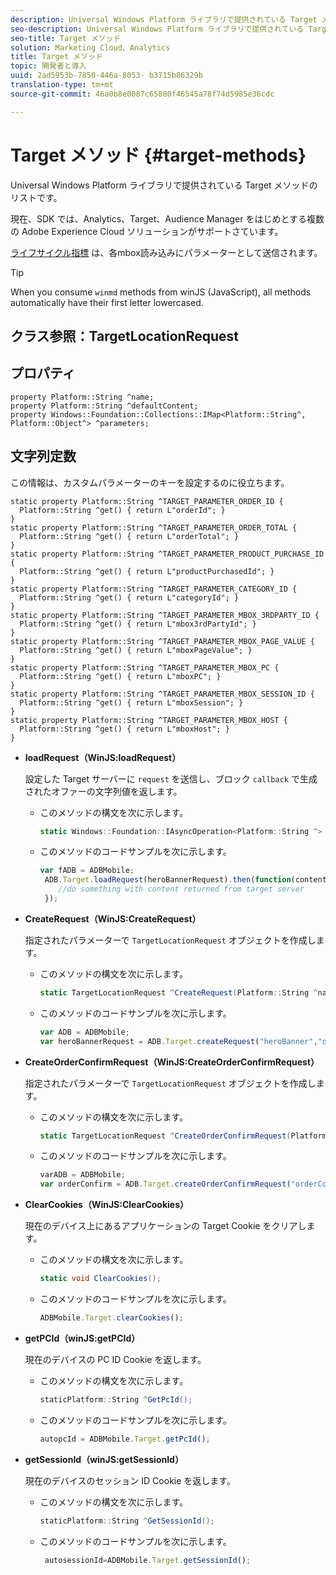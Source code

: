 ```yaml
---
description: Universal Windows Platform ライブラリで提供されている Target メソッドのリストです。
seo-description: Universal Windows Platform ライブラリで提供されている Target メソッドのリストです。
seo-title: Target メソッド
solution: Marketing Cloud、Analytics
title: Target メソッド
topic: 開発者と導入
uuid: 2ad5953b-7850-446a-8053- b3715b86329b
translation-type: tm+mt
source-git-commit: 46a0b8e0087c65880f46545a78f74d5985e36cdc

---
```



# Target メソッド {#target-methods}

Universal Windows Platform ライブラリで提供されている Target メソッドのリストです。

現在、SDK では、Analytics、Target、Audience Manager をはじめとする複数の Adobe Experience Cloud ソリューションがサポートさています。

[ライフサイクル指標](/help/universal-windows/metrics.md) は、各mbox読み込みにパラメーターとして送信されます。

>[!TIP]
>
>When you consume `winmd` methods from winJS (JavaScript), all methods automatically have their first letter lowercased.

## クラス参照：TargetLocationRequest

## プロパティ

```
property Platform::String ^name; 
property Platform::String ^defaultContent; 
property Windows::Foundation::Collections::IMap<Platform::String^, Platform::Object^> ^parameters;
```

## 文字列定数

この情報は、カスタムパラメーターのキーを設定するのに役立ちます。

```
static property Platform::String ^TARGET_PARAMETER_ORDER_ID { 
  Platform::String ^get() { return L"orderId"; } 
} 
static property Platform::String ^TARGET_PARAMETER_ORDER_TOTAL { 
  Platform::String ^get() { return L"orderTotal"; } 
} 
static property Platform::String ^TARGET_PARAMETER_PRODUCT_PURCHASE_ID { 
  Platform::String ^get() { return L"productPurchasedId"; } 
} 
static property Platform::String ^TARGET_PARAMETER_CATEGORY_ID { 
  Platform::String ^get() { return L"categoryId"; } 
} 
static property Platform::String ^TARGET_PARAMETER_MBOX_3RDPARTY_ID { 
  Platform::String ^get() { return L"mbox3rdPartyId"; } 
} 
static property Platform::String ^TARGET_PARAMETER_MBOX_PAGE_VALUE { 
  Platform::String ^get() { return L"mboxPageValue"; } 
} 
static property Platform::String ^TARGET_PARAMETER_MBOX_PC { 
  Platform::String ^get() { return L"mboxPC"; } 
} 
static property Platform::String ^TARGET_PARAMETER_MBOX_SESSION_ID { 
  Platform::String ^get() { return L"mboxSession"; } 
} 
static property Platform::String ^TARGET_PARAMETER_MBOX_HOST { 
  Platform::String ^get() { return L"mboxHost"; } 
}
```

* **loadRequest（WinJS:loadRequest）**

   設定した Target サーバーに `request` を送信し、ブロック `callback` で生成されたオファーの文字列値を返します。

   * このメソッドの構文を次に示します。

      ```csharp
      static Windows::Foundation::IAsyncOperation<Platform::String ^> ^LoadRequest(TargetLocationRequest ^request);
      ```

   * このメソッドのコードサンプルを次に示します。

      ```js
      var fADB = ADBMobile; 
       ADB.Target.loadRequest(heroBannerRequest).then(function(content){ 
          //do something with content returned from target server 
       });
      ```

* **CreateRequest（WinJS:CreateRequest）**

   指定されたパラメーターで `TargetLocationRequest` オブジェクトを作成します。

   * このメソッドの構文を次に示します。

      ```csharp
      static TargetLocationRequest ^CreateRequest(Platform::String ^name, Platform::String ^defaultContent,Windows::Foundation::Collections::IMap<Platform::String^,Platform::Object^> ^parameters); 
      ```

   * このメソッドのコードサンプルを次に示します。

      ```js
      var ADB = ADBMobile;
      var heroBannerRequest = ADB.Target.createRequest("heroBanner","default.png", null); 
      ```

* **CreateOrderConfirmRequest（WinJS:CreateOrderConfirmRequest）**

   指定されたパラメーターで `TargetLocationRequest` オブジェクトを作成します。

   * このメソッドの構文を次に示します。

      ```csharp
      static TargetLocationRequest ^CreateOrderConfirmRequest(Platform::String ^name, Platform::String ^orderId,Platform::String ^orderTotal,Platform::String ^productPurchasedId,Windows::Foundation::Collections::IMap<Platform::String^,Platform::Object^> ^parameters); 
      ```

   * このメソッドのコードサンプルを次に示します。

      ```js
      varADB = ADBMobile;
      var orderConfirm = ADB.Target.createOrderConfirmRequest("orderConfirm","order","47.88","3722",null);
      ```

* **ClearCookies（WinJS:ClearCookies）**

   現在のデバイス上にあるアプリケーションの Target Cookie をクリアします。

   * このメソッドの構文を次に示します。

      ```csharp
      static void ClearCookies();
      ```

   * このメソッドのコードサンプルを次に示します。

      ```js
      ADBMobile.Target.clearCookies();
      ```

* **getPCId（winJS:getPCId）**

   現在のデバイスの PC ID Cookie を返します。

   * このメソッドの構文を次に示します。

      ```csharp
      staticPlatform::String ^GetPcId();
      ```

   * このメソッドのコードサンプルを次に示します。

      ```js
      autopcId = ADBMobile.Target.getPcId();
      ```

* **getSessionId（winJS:getSessionId）**

   現在のデバイスのセッション ID Cookie を返します。

   * このメソッドの構文を次に示します。

      ```csharp
      staticPlatform::String ^GetSessionId();
      ```

   * このメソッドのコードサンプルを次に示します。

      ```js
       autosessionId=ADBMobile.Target.getSessionId(); 
      ```

